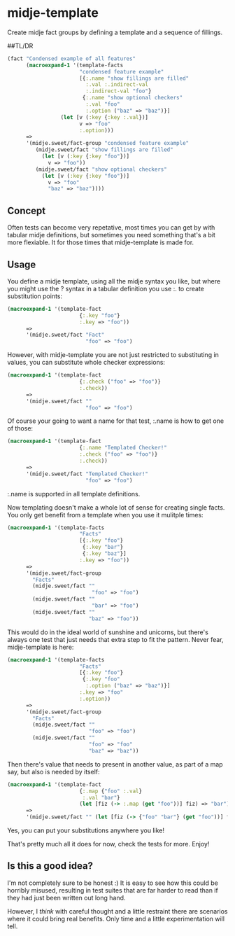 # midje-template

Create midje fact groups by defining a template and a sequence of fillings.

##TL/DR

```clojure
(fact "Condensed example of all features"
      (macroexpand-1 '(template-facts
                       "condensed feature example"
                       [{:.name "show fillings are filled"
                         :.val :.indirect-val
                         :.indirect-val "foo"}
                        {:.name "show optional checkers"
                         :.val "foo"
                         :.option ("baz" => "baz")}]
                 (let [v (:key {:key :.val})]
                       v => "foo"
                       :.option)))
      =>
      '(midje.sweet/fact-group "condensed feature example"
         (midje.sweet/fact "show fillings are filled"
           (let [v (:key {:key "foo"})]
             v => "foo"))
         (midje.sweet/fact "show optional checkers"
           (let [v (:key {:key "foo"})]
             v => "foo"
             "baz" => "baz"))))
```

## Concept

Often tests can become very repetative, most times you can get by with tabular midje definitions, but sometimes you need something that's a bit more flexiable. It for those times that midje-template is made for.

## Usage

You define a midje template, using all the midje syntax you like, but where you might use the ? syntax in a tabular definition you use :. to create substitution points:


```clojure
(macroexpand-1 '(template-fact
                       {:.key "foo"}
                       :.key => "foo"))
      =>
      '(midje.sweet/fact "Fact"
                         "foo" => "foo")
```

However, with midje-template you are not just restricted to substituting in values, you can substitute whole checker expressions:

```clojure
(macroexpand-1 '(template-fact
                       {:.check ("foo" => "foo")}
                       :.check))
      =>
      '(midje.sweet/fact ""
                         "foo" => "foo")
```

Of course your going to want a name for that test, :.name is how to get one of those:


```clojure
(macroexpand-1 '(template-fact
                       {:.name "Templated Checker!"
                       :.check ("foo" => "foo")}
                       :.check))
      =>
      '(midje.sweet/fact "Templated Checker!"
                         "foo" => "foo")
```

:.name is supported in all template definitions.

Now templating doesn't make a whole lot of sense for creating single facts. You only get benefit from a template when you use it mulitple times:

```clojure
(macroexpand-1 '(template-facts
                       "Facts"
                       [{:.key "foo"}
                        {:.key "bar"}
                        {:.key "baz"}]
                       :.key => "foo"))
      =>
      '(midje.sweet/fact-group
        "Facts"
        (midje.sweet/fact ""
                           "foo" => "foo")
        (midje.sweet/fact ""
                           "bar" => "foo")
        (midje.sweet/fact ""
                          "baz" => "foo"))
```

This would do in the ideal world of sunshine and unicorns, but there's always one test that just needs that extra step to fit the pattern. Never fear, midje-template is here:

```clojure
(macroexpand-1 '(template-facts
                       "Facts"
                       [{:.key "foo"}
                        {:.key "foo"
                         :.option ("baz" => "baz")}]
                       :.key => "foo"
                       :.option))
      =>
      '(midje.sweet/fact-group
        "Facts"
        (midje.sweet/fact ""
                          "foo" => "foo")
        (midje.sweet/fact ""
                          "foo" => "foo"
                          "baz" => "baz"))
```

Then there's value that needs to present in another value, as part of a map say, but also is needed by itself:

```clojure
(macroexpand-1 '(template-fact
                       {:.map {"foo" :.val}
                        :.val "bar"}
                       (let [fiz (-> :.map (get "foo"))] fiz) => "bar"))
      =>
      '(midje.sweet/fact "" (let [fiz (-> {"foo" "bar"} (get "foo"))] fiz) => "bar")
```

Yes, you can put your substitutions anywhere you like!

That's pretty much all it does for now, check the tests for more. Enjoy!


## Is this a good idea?

I'm not completely sure to be honest :) It is easy to see how this could be horribly misused, resulting in test suites that are far harder to read than if they had just been written out long hand.

However, I *think* with careful thought and a little restraint there are scenarios where it could bring real benefits. Only time and a little experimentation will tell.


